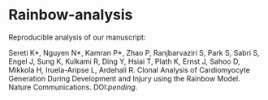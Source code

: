 # Rainbow-analysis
Reproducible analysis of our manuscript:

Sereti K*, Nguyen N*, Kamran P*, Zhao P, Ranjbarvaziri S, Park S, Sabri S, Engel J, Sung K, Kulkami R, Ding Y, Hsiai T, Plath K, Ernst J, Sahoo D, Mikkola H, Iruela-Aripse L, Ardehali R. Clonal Analysis of Cardiomyocyte Generation During Development and Injury using the Rainbow Model. Nature Communications. DOI:<i>pending</i>.
